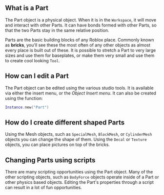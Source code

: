## What is a Part

The Part object is a physical object. When it is in the `Workspace`, it will move and interact with other Parts. It can have bonds formed with other Parts, so that the two Parts stay in the same relative position.

Parts are the basic building blocks of any Roblox place. Commonly known as **bricks**, you'll see these the most often of any other objects as almost every place is built out of these. It is possible to stretch a Part to very large sizes and use them for baseplates, or make them very small and use them to create cool looking `Tool`.

## How can I edit a Part

The Part object can be edited using the various studio tools. It is available via either the insert menu, or the *Object Insert menu*. It can also be created using the function:

```lua
Instance.new("Part")
```

## How do I create different shaped Parts

Using the Mesh objects, such as `SpecialMesh`, `BlockMesh`, or `CylinderMesh` objects you can change the shape of them. Using the `Decal` or `Texture` objects, you can place pictures on top of the bricks.

## Changing Parts using scripts

There are many scripting opportunities using the Part object. Many of the other scripting objects, such as `BodyForce` objects operate inside of a Part or other physics based objects. Editing the Part's properties through a script can result in a lot of fun opportunities.